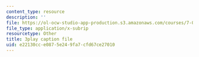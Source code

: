 ```yaml
---
content_type: resource
description: ''
file: https://ol-ocw-studio-app-production.s3.amazonaws.com/courses/7-01sc-fundamentals-of-biology-fall-2011/e22130cce0875e249fa7cfd67ce27010_2TL8rY9Rc_A.vtt
file_type: application/x-subrip
resourcetype: Other
title: 3play caption file
uid: e22130cc-e087-5e24-9fa7-cfd67ce27010
---
```

